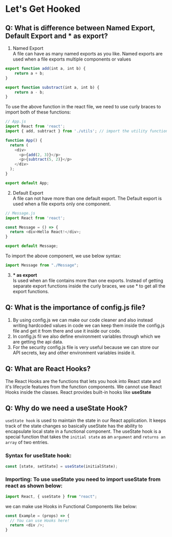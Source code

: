 # Let's Get Hooked

## Q: What is difference between Named Export, Default Export and * as export?
1. Named Export
<br/>A file can have as many named exports as you like. Named exports are used when a file exports multiple components or values

```javascript
export function add(int a, int b) {
    return a + b;
}

export function substract(int a, int b) {
    return a - b;
}
```

To use the above function in the react file, we need to use curly braces to import both of these functions:
```javascript
// App.js
import React from 'react';
import { add, subtract } from './utils'; // import the utility functions

function App() {
  return (
    <div>
      <p>{add(2, 3)}</p>
      <p>{subtract(5, 2)}</p>
    </div>
  );
}

export default App;
```

2. Default Export
<br/>A file can not have more than one default export. The Default export is used when a file exports only one component.

```javascript
// Message.js
import React from 'react';

const Message = () => {
  return <div>Hello React!</div>;   
}

export default Message;
```

To import the above component, we use below syntax:
```javascript
import Message from "./Message";
```

3. <b>* as export</b>
<br/> Is used when an file contains more than one exports. Instead of getting separate export functions inside the curly braces, we use * to get all the export functions. 

## Q: What is the importance of config.js file?
1. By using config.js we can make our code cleaner and also instead writing hardcoded values in code we can keep them inside the config.js file and get it from there and use it inside our code.
2. In config.js fil we also define environment variables through which we are getting the api data.
3. For the security config.js file is very useful because we can store our API secrets, key and other environment variables inside it.

## Q: What are React Hooks?
The React Hooks are the functions that lets you hook into React state and it's lifecycle features from the function components. We cannot use React Hooks inside the classes. React provides built-in hooks like <b>useState</b>

## Q: Why do we need a useState Hook?
```useState hook``` is used to maintain the state in our React application. It keeps track of the state changes so basically useState has the ability to encapsulate local state in a functional component. The useState hook is a special function that takes the ```initial state``` as an ```argument``` and ```returns an array``` of two entries.

### Syntax for useState hook:
```javascript
const [state, setState] = useState(initialState);
```

### Importing: To use useState you need to import useState from react as shown below:
```javascript
import React, { useState } from "react";
```

we can make use Hooks in Functional Components like below:
```javascript
const Example = (props) => {
  // You can use Hooks here!
  return <div />;
}
```